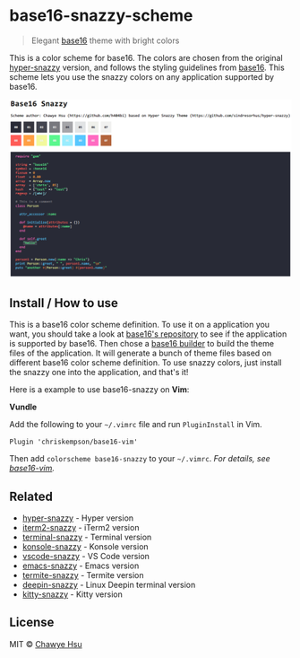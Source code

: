 # base16-snazzy-scheme

> Elegant [base16](https://github.com/chriskempson/base16) theme with bright colors

This is a color scheme for base16. The colors are chosen from the original [hyper-snazzy](https://github.com/sindresorhus/hyper-snazzy) version, and follows the styling guidelines from [base16](http://chriskempson.com/projects/base16/). This scheme lets you use the snazzy colors on any application supported by base16.

![](screenshot.png)

## Install / How to use

This is a base16 color scheme definition. To use it on a application you want, you should take a look at [base16's repository](https://github.com/chriskempson/base16#template-repositories) to see if the application is supported by base16. Then chose a [base16 builder](https://github.com/chriskempson/base16#builder-repositories) to build the theme files of the application. It will generate a bunch of theme files based on different base16 color scheme definition. To use snazzy colors, just install the snazzy one into the application, and that's it!

Here is a example to use base16-snazzy on **Vim**:

**Vundle**

Add the following to your `~/.vimrc` file and run `PluginInstall` in Vim.
```
Plugin 'chriskempson/base16-vim'
```
Then add `colorscheme base16-snazzy` to your `~/.vimrc`. *For details, see [base16-vim](https://github.com/chriskempson/base16-vim).*

## Related

- [hyper-snazzy](https://github.com/sindresorhus/hyper-snazzy) - Hyper version
- [iterm2-snazzy](https://github.com/sindresorhus/iterm2-snazzy) - iTerm2 version
- [terminal-snazzy](https://github.com/sindresorhus/terminal-snazzy) - Terminal version
- [konsole-snazzy](https://github.com/miedzinski/konsole-snazzy) - Konsole version
- [vscode-snazzy](https://github.com/Tyriar/vscode-snazzy) - VS Code version
- [emacs-snazzy](https://github.com/weijiangan/emacs-snazzy) - Emacs version
- [termite-snazzy](https://github.com/kbobrowski/termite-snazzy) - Termite version
- [deepin-snazzy](https://github.com/xxczaki/deepin-snazzy) - Linux Deepin terminal version
- [kitty-snazzy](https://github.com/connorholyday/kitty-snazzy) - Kitty version

## License

MIT © [Chawye Hsu](https://h404bi.com)
